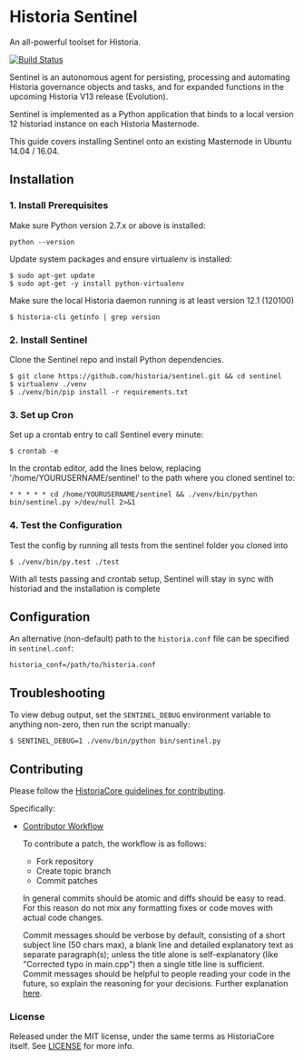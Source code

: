# Historia Sentinel

An all-powerful toolset for Historia.

[![Build Status](https://travis-ci.org/historia/sentinel.svg?branch=master)](https://travis-ci.org/historia/sentinel)

Sentinel is an autonomous agent for persisting, processing and automating Historia governance objects and tasks, and for expanded functions in the upcoming Historia V13 release (Evolution).

Sentinel is implemented as a Python application that binds to a local version 12 historiad instance on each Historia Masternode.

This guide covers installing Sentinel onto an existing Masternode in Ubuntu 14.04 / 16.04.

## Installation

### 1. Install Prerequisites

Make sure Python version 2.7.x or above is installed:

    python --version

Update system packages and ensure virtualenv is installed:

    $ sudo apt-get update
    $ sudo apt-get -y install python-virtualenv

Make sure the local Historia daemon running is at least version 12.1 (120100)

    $ historia-cli getinfo | grep version

### 2. Install Sentinel

Clone the Sentinel repo and install Python dependencies.

    $ git clone https://github.com/historia/sentinel.git && cd sentinel
    $ virtualenv ./venv
    $ ./venv/bin/pip install -r requirements.txt

### 3. Set up Cron

Set up a crontab entry to call Sentinel every minute:

    $ crontab -e

In the crontab editor, add the lines below, replacing '/home/YOURUSERNAME/sentinel' to the path where you cloned sentinel to:

    * * * * * cd /home/YOURUSERNAME/sentinel && ./venv/bin/python bin/sentinel.py >/dev/null 2>&1

### 4. Test the Configuration

Test the config by running all tests from the sentinel folder you cloned into

    $ ./venv/bin/py.test ./test

With all tests passing and crontab setup, Sentinel will stay in sync with historiad and the installation is complete

## Configuration

An alternative (non-default) path to the `historia.conf` file can be specified in `sentinel.conf`:

    historia_conf=/path/to/historia.conf

## Troubleshooting

To view debug output, set the `SENTINEL_DEBUG` environment variable to anything non-zero, then run the script manually:

    $ SENTINEL_DEBUG=1 ./venv/bin/python bin/sentinel.py

## Contributing

Please follow the [HistoriaCore guidelines for contributing](https://github.com/historia/historia/blob/master/CONTRIBUTING.md).

Specifically:

* [Contributor Workflow](https://github.com/historia/historia/blob/master/CONTRIBUTING.md#contributor-workflow)

    To contribute a patch, the workflow is as follows:

    * Fork repository
    * Create topic branch
    * Commit patches

    In general commits should be atomic and diffs should be easy to read. For this reason do not mix any formatting fixes or code moves with actual code changes.

    Commit messages should be verbose by default, consisting of a short subject line (50 chars max), a blank line and detailed explanatory text as separate paragraph(s); unless the title alone is self-explanatory (like "Corrected typo in main.cpp") then a single title line is sufficient. Commit messages should be helpful to people reading your code in the future, so explain the reasoning for your decisions. Further explanation [here](http://chris.beams.io/posts/git-commit/).

### License

Released under the MIT license, under the same terms as HistoriaCore itself. See [LICENSE](LICENSE) for more info.
